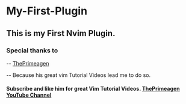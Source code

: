 # My-First-Plugin

## This is my First Nvim Plugin. 

### Special thanks to 
  -- [ThePrimeagen](https://www.youtube.com/c/ThePrimeagen)
  
  -- Because his great vim Tutorial Videos lead me to do so.
  
  #### Subscribe and like him for great Vim Tutorial Videos. [ThePrimeagen YouTube Channel](https://www.youtube.com/c/ThePrimeagen)
